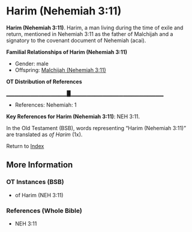 # Harim (Nehemiah 3:11)
**Harim (Nehemiah 3:11)**. 
Harim, a man living during the time of exile and return, mentioned in Nehemiah 3:11 as the father of Malchijah and a signatory to the covenant document of Nehemiah (acai). 




**Familial Relationships of Harim (Nehemiah 3:11)**


* Gender: male
* Offspring: [Malchijah (Nehemiah 3:11)](Malchijah.6.md)


**OT Distribution of References**

▁▁▁▁▁▁▁▁▁▁▁▁▁▁▁█▁▁▁▁▁▁▁▁▁▁▁▁▁▁▁▁▁▁▁▁▁▁▁
* References: Nehemiah: 1



**Key References for Harim (Nehemiah 3:11)**: 
NEH 3:11. 


In the Old Testament (BSB), words representing “Harim (Nehemiah 3:11)” are translated as 
*of Harim* (1x). 




Return to [Index](00-Index.md)

## More Information

### OT Instances (BSB)

* of Harim (NEH 3:11)



### References (Whole Bible)

* NEH 3:11



